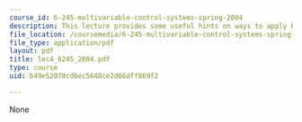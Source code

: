 ```yaml
---
course_id: 6-245-multivariable-control-systems-spring-2004
description: This lecture provides some useful hints on ways to apply H2 optimization.
file_location: /coursemedia/6-245-multivariable-control-systems-spring-2004/b49e52078cd6ec5648ce2d66dff869f2_lec4_6245_2004.pdf
file_type: application/pdf
layout: pdf
title: lec4_6245_2004.pdf
type: course
uid: b49e52078cd6ec5648ce2d66dff869f2

---
```

None